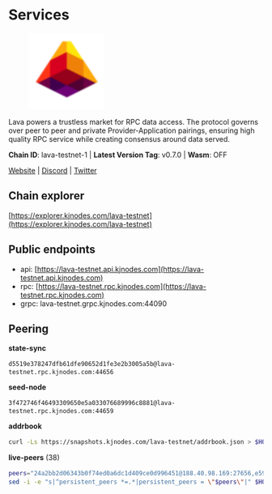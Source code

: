 # Services

<figure><img src="https://raw.githubusercontent.com/kj89/cosmos-images/main/logos/lava.png" width="150" alt=""><figcaption></figcaption></figure>

Lava powers a trustless market for RPC data access. The protocol  governs over peer to peer and private Provider-Application pairings,  ensuring high quality RPC service while creating consensus around data served.

**Chain ID**: lava-testnet-1 | **Latest Version Tag**: v0.7.0 | **Wasm**: OFF

[Website](https://lavanet.xyz) | [Discord](https://discord.com/invite/Tbk5NxTCdA) | [Twitter](https://twitter.com/lavanetxyz)




## Chain explorer
[https://explorer.kjnodes.com/lava-testnet](https://explorer.kjnodes.com/lava-testnet)

## Public endpoints

* api: [https://lava-testnet.api.kjnodes.com](https://lava-testnet.api.kjnodes.com)
* rpc: [https://lava-testnet.rpc.kjnodes.com](https://lava-testnet.rpc.kjnodes.com)
* grpc: lava-testnet.grpc.kjnodes.com:44090

## Peering

**state-sync**

```text
d5519e378247dfb61dfe90652d1fe3e2b3005a5b@lava-testnet.rpc.kjnodes.com:44656
```

**seed-node**

```text
3f472746f46493309650e5a033076689996c8881@lava-testnet.rpc.kjnodes.com:44659
```

**addrbook**
```bash
curl -Ls https://snapshots.kjnodes.com/lava-testnet/addrbook.json > $HOME/.lava/config/addrbook.json
```

**live-peers** (38)
```bash
peers="24a2bb2d06343b0f74ed0a6dc1d409ce0d996451@188.40.98.169:27656,e593c7a9ca61f5616119d6beb5bd8ef5dd28d62d@34.246.190.1:26656,5ab0449599aabcf90f664003c2ef1510ecd33b1b@65.21.203.204:11656,d5519e378247dfb61dfe90652d1fe3e2b3005a5b@65.109.68.190:44656,6ba3b6ec03839afffa64c83e18ff80a681f4968d@65.108.194.40:21756,5c2a752c9b1952dbed075c56c600c3a79b58c395@185.16.39.172:27066,a724b94c593241890022e204e0065d8baa67168c@116.202.227.117:44656,5a469a75fb05eddf2d79fb17063cc59e84d0821a@207.180.236.115:34656,0a78dd75926983ba06de451480673487ffa1bcc1@199.175.98.106:26656,3a445bfdbe2d0c8ee82461633aa3af31bc2b4dc0@3.252.219.158:26656,5e068fccd370b2f2e5ab4240a304323af6385f1f@172.93.110.154:27656,14ae45e7f2ff7491cfa686a8fcac7cc095bc38ff@213.239.217.52:39656,fb2b9d41678f3d1c9c0bdef1a87f2037b6b0088a@146.19.24.252:26666,99327e5cf0f31ac3bb1ca8e39cc9f17c823b7ec1@109.236.88.8:26656,9057ee9d3d9b3c42c184dc89a7b2a07026b81a45@31.220.76.131:26656,112fba64a7e5e27b0cf8f02c634334c957891abf@75.119.146.244:28656,e06519a36d7c780af9ad2be69616a98445112c7a@80.79.5.171:29656,c44a02dba51e23ac06b006fb1285988c89051ce7@85.10.198.171:26556,92b2e2f59cbbb11c601919f058575fbc50cb73c6@65.109.183.202:26656,f9af0186eec9a88a5a657deb9a7deff34c05d99f@86.111.48.156:26656,32d0eaa31ab8f9c2779ce9272b7a68f3d15a8e6e@213.239.207.175:40656,74a979f0df53ef6f2ba9ab77c0c9fc5ba9c2bdc5@213.239.215.59:29456,d9703df8c0e5eef6c0766217d611a13ed6ee8d95@88.99.33.248:26656,4f9120f706512162fbe4f39aac78b9924efbec58@65.109.92.235:11036,86868b056de4225ac7c1470e9d7ba2385b59a8bc@67.217.61.134:26656,4e96723af8feb8a515573a7b9391e7bf7d562480@194.163.162.155:26656,bb8c8cea499a1fa7e97922b5a9882c2360c6575a@176.103.222.21:26656,194ad0ab2f1003e123085300b0ca16d57e223be8@94.190.90.38:7060,0d08a1b452e6d7ccdfbc9b54658b5f9ed24eff7b@135.181.138.160:29956,84712b4b59bfdfb4d5818c6baa37ed5b5a8e87f8@85.239.243.211:26656,0adbe1e790b58d19cc53a9839059a95d7d5d7aba@65.109.70.23:19956,67dae0d05a857065afd0286d134cbed1c8e9de40@38.242.231.22:29656,bc2e99e6004bb0b87c72ca10f20cd1617edf70fe@141.94.73.93:56656,eb7832932626c1c636d16e0beb49e0e4498fbd5e@65.108.231.124:20656,e711b6631c3e5bb2f6c389cbc5d422912b05316b@213.239.216.252:33256,0df9cc98fd8e88920efd02425292813108e14a45@185.202.238.214:26656,8d949ac905cf8aa6902a72c8c1fb6bda5a7c4d69@65.108.200.60:21656,4732ed188fbe7603f81d9f4c825397277bb72217@5.75.235.195:26656"
sed -i -e "s|^persistent_peers *=.*|persistent_peers = \"$peers\"|" $HOME/.lava/config/config.toml
```
